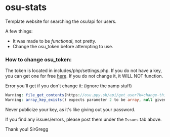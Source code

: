 # osu-stats
Template website for searching the osu!api for users.

A few things:
* It was made to be *functional*, not pretty.
* Change the osu_token before attempting to use.

### How to change osu_token:
The token is located in includes/php/settings.php. If you do not have a key, you can get one for free [here](https://osu.ppy.sh/p/api).
If you do not change it, it WILL NOT function.

Error you'll get if you don't change it: (ignore the xamp stuff)
```php
Warning: file_get_contents(https://osu.ppy.sh/api/get_user?k=change-this&u=DUPLICATION): failed to open stream: HTTP request failed! HTTP/1.1 401 Unauthorized in C:\xampp\htdocs\Landon\index.php on line 22
Warning: array_key_exists() expects parameter 2 to be array, null given in C:\xampp\htdocs\Landon\index.php on line 25
```

Never publicize your key, as it's like giving out your password.

If you find any issues/errors, please post them under the `Issues` tab above.

Thank you! SirGregg
